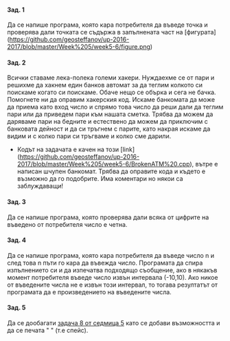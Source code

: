﻿#### Зад. 1
Да се напише програма, която кара потребителя да въведе точка и проверява дали точката се съдържа в запълнената част на [фигурата] (https://github.com/geosteffanov/up-2016-2017/blob/master/Week%205/week5-6/figure.png)

#### Зад. 2
Всички ставаме лека-полека големи хакери. Нуждаехме се от пари и решихме да хакнем един банков автомат за да теглим колкото си поискаме когато си поискаме. Обаче нещо се обърка и сега не бачка.
Помогнете ни да оправим хакерския код. Искаме банкомата да може да приема като вход число и спрямо това число да реши дали да теглим пари или да приведем пари към нашата сметка. Трябва да можем да даряваме пари на бедните и естествено да можем да приключим с банковата дейност и да си тръгнем с парите, като накрая искаме да видим и с колко пари си тръгваме и колко сме дарили. 
* Кодът на задачата е качен на този [link] (https://github.com/geosteffanov/up-2016-2017/blob/master/Week%205/week5-6/BrokenATM%20.cpp), вътре е написан шчупен банкомат. Трябва да оправите кода и където е възможно да го подобрите. Има коментари но някои са заблуждаващи!

#### Зад. 3
Да се напише програма, която проверява дали всяка от цифрите на въведено от потребителя число е четна.

#### Зад. 4
Да се напише програма, която кара потребителя да въведе число n и след това n пъти го кара да въвежда число. Програмата да спира изпълнението си и да изпечатва подходящо съобщение, ако в някакъв момент потребителя въведе число извън интервала (-10,10). Ако никое от въведените числа не е извън този интервал, то тогава резултатът от програмата да е произведението на въведените числа.
 
#### Зад. 5
Да се дообагати [задача 8 от седмица 5](https://github.com/geosteffanov/up-2016-2017/blob/master/Week%205/Week%205%20Part%202.md) като се добави възможността и да се печата " " (т.е спейс).


